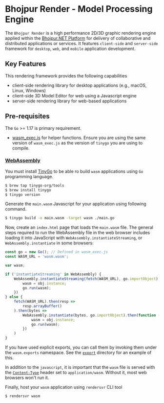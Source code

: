 # Bhojpur Render - Model Processing Engine

The `Bhojpur Render` is a high performance 2D/3D graphic rendering engine applied within the [Bhojpur.NET Platform](https://github.com/bhojpur/platform) for delivery of collaborative and distributed applications or services. It features `client-side` and `server-side` framework for `desktop`, `web`, and `mobile` application development.

## Key Features

This rendering framework provides the following capabilities

- client-side rendering library for desktop applications (e.g., macOS, Linux, Windows)
- client-side 3D Model Editor for web using a Javascript engine
- server-side rendering library for web-based applications

## Pre-requisites

The `Go` >= 1.17 is primary requirement.

- [wasm_exec.js](https://github.com/tinygo-org/tinygo/blob/release/targets/wasm_exec.js) for helper functions. Ensure you are using the same version of `wasm_exec.js` as the version of `tinygo` you are using to compile.

### [WebAssembly](https://github.com/WebAssembly)

You must install [TinyGo](https://github.com/tinygo-org/tinygo) to be able ro build `wasm` applications
using `Go` programming language.

```bash
$ brew tap tinygo-org/tools
$ brew install tinygo
$ tinygo version
```

Generate the `main.wasm` Javascript for your application using following command.

```bash
$ tinygo build -o main.wasm -target wasm ./main.go
```

Now, create an `index.html` page that loads the `main.wasm` file. The general steps required
to run the WebAssembly file in the web browser includes loading it into JavaScript with
`WebAssembly.instantiateStreaming`, or `WebAssembly.instantiate` in some browsers:

```js
const go = new Go(); // Defined in wasm_exec.js
const WASM_URL = 'wasm.wasm';

var wasm;

if ('instantiateStreaming' in WebAssembly) {
	WebAssembly.instantiateStreaming(fetch(WASM_URL), go.importObject).then(function (obj) {
		wasm = obj.instance;
		go.run(wasm);
	})
} else {
	fetch(WASM_URL).then(resp =>
		resp.arrayBuffer()
	).then(bytes =>
		WebAssembly.instantiate(bytes, go.importObject).then(function (obj) {
			wasm = obj.instance;
			go.run(wasm);
		})
	)
}
```

If you have used explicit exports, you can call them by invoking them under the `wasm.exports`
namespace. See the [`export`](./export/wasm.js) directory for an example of this.

In addition to the `javascript`, it is important that the `wasm` file is served with the
[`Content-Type`](https://developer.mozilla.org/en-US/docs/Web/HTTP/Headers/Content-Type)
header set to `application/wasm`. Without it, most web browsers won't run it.

Finally, host your `wasm` application using `rendersvr` CLI tool

```bash
$ rendersvr wasm
```
